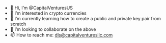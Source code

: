 - 👋 Hi, I’m @CapitalVenturesUS
- 👀 I’m interested in crypto currencies
- 🌱 I’m currently learning how to create a public and private key pair from scratch
- 💞️ I’m looking to collaborate on the above
- 📫 How to reach me: dls@capitalventuresllc.com
